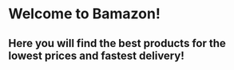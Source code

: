 # Welcome to Bamazon!
## Here you will find the best products for the lowest prices and fastest delivery!

